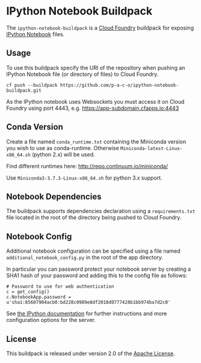 # IPython Notebook Buildpack

The `ipython-notebook-buildpack` is a [Cloud Foundry][] buildpack for exposing [IPython Notebook][] files.

## Usage
To use this buildpack specify the URI of the repository when pushing an IPython Notebook file (or directory of files) to Cloud Foundry.

    cf push --buildpack https://github.com/p-a-c-o/ipython-notebook-buildpack.git

As the IPython notebook uses Websockets you must access it on Cloud Foundry using port 4443, e.g. https://app-subdomain.cfapps.io:4443

## Conda Version

Create a file named `conda_runtime.txt` containing the Miniconda version you wish to use as conda-runtime. Otherwise `Miniconda-latest-Linux-x86_64.sh` (python 2.x) will be used.

Find different runtimes here: http://repo.continuum.io/miniconda/

Use `Miniconda3-3.7.3-Linux-x86_64.sh` for python 3.x support.

## Notebook Dependencies
The buildpack supports dependencies declaration using a `requirements.txt` file located in the root of the directory being pushed to Cloud Foundry.

## Notebook Config
Additional notebook configuration can be specified using a file named `additional_notebook_config.py` in the root of the app directory.

In particular you can password protect your notebook server by creating a SHA1 hash of your password and adding this to the config file as follows:

    # Password to use for web authentication
    c = get_config()
    c.NotebookApp.password =
    u'sha1:85607904acb0:bd228c0989e8df2018d0777428b1bb974ba7d2c0'

See [the IPython documentation](http://ipython.org/ipython-doc/stable/notebook/public_server.html) for further
instructions and more configuration options for the server.

## License
This buildpack is released under version 2.0 of the [Apache License](http://www.apache.org/licenses/LICENSE-2.0).

[Cloud Foundry]: http://www.cloudfoundry.com
[IPython Notebook]: http://ipython.org/notebook.html
